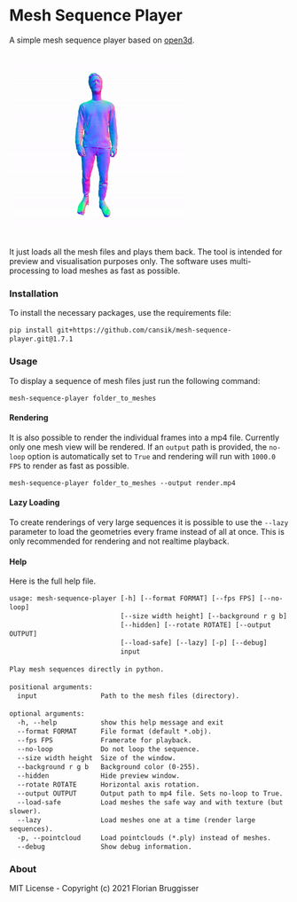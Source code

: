 # Mesh Sequence Player
A simple mesh sequence player based on [open3d](https://github.com/intel-isl/Open3D).

![person](readme/person_square.gif)

It just loads all the mesh files and plays them back. The tool is intended for preview and visualisation purposes only. The software uses multi-processing to load meshes as fast as possible.

### Installation
To install the necessary packages, use the requirements file:

```
pip install git+https://github.com/cansik/mesh-sequence-player.git@1.7.1
```

### Usage
To display a sequence of mesh files just run the following command:

```
mesh-sequence-player folder_to_meshes
```

#### Rendering
It is also possible to render the individual frames into a mp4 file. Currently only one mesh view will be rendered. If an `output` path is provided, the `no-loop` option is automatically set to `True` and rendering will run with `1000.0 FPS` to render as fast as possible.

```
mesh-sequence-player folder_to_meshes --output render.mp4
```

#### Lazy Loading
To create renderings of very large sequences it is possible to use the `--lazy` parameter to load the geometries every frame instead of all at once. This is only recommended for rendering and not realtime playback.

#### Help
Here is the full help file.

```
usage: mesh-sequence-player [-h] [--format FORMAT] [--fps FPS] [--no-loop]
                            [--size width height] [--background r g b]
                            [--hidden] [--rotate ROTATE] [--output OUTPUT]
                            [--load-safe] [--lazy] [-p] [--debug]
                            input

Play mesh sequences directly in python.

positional arguments:
  input                Path to the mesh files (directory).

optional arguments:
  -h, --help           show this help message and exit
  --format FORMAT      File format (default *.obj).
  --fps FPS            Framerate for playback.
  --no-loop            Do not loop the sequence.
  --size width height  Size of the window.
  --background r g b   Background color (0-255).
  --hidden             Hide preview window.
  --rotate ROTATE      Horizontal axis rotation.
  --output OUTPUT      Output path to mp4 file. Sets no-loop to True.
  --load-safe          Load meshes the safe way and with texture (but slower).
  --lazy               Load meshes one at a time (render large sequences).
  -p, --pointcloud     Load pointclouds (*.ply) instead of meshes.
  --debug              Show debug information.
```

### About
MIT License - Copyright (c) 2021 Florian Bruggisser
